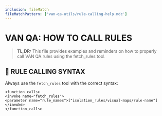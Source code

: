 ```yaml
---
inclusion: fileMatch
fileMatchPattern: ['van-qa-utils/rule-calling-help.mdc']
---
```

# VAN QA: HOW TO CALL RULES

> **TL;DR:** This file provides examples and reminders on how to properly call VAN QA rules using the fetch_rules tool.

## 🚨 RULE CALLING SYNTAX

Always use the `fetch_rules` tool with the correct syntax:

```
<function_calls>
<invoke name="fetch_rules">
<parameter name="rule_names">["isolation_rules/visual-maps/rule-name"]
</invoke>
</function_calls> 